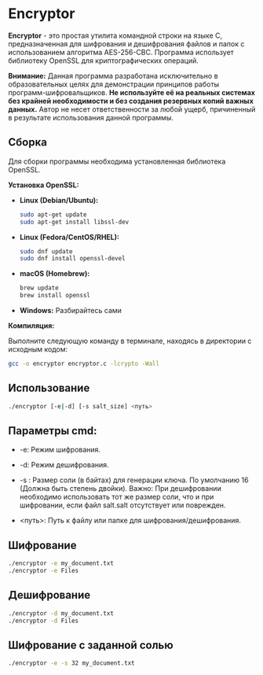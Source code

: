 # Encryptor

**Encryptor** - это простая утилита командной строки на языке C, предназначенная для шифрования и дешифрования файлов и папок с использованием алгоритма AES-256-CBC. Программа использует библиотеку OpenSSL для криптографических операций.

**Внимание:** Данная программа разработана исключительно в образовательных целях для демонстрации принципов работы программ-шифровальщиков. **Не используйте её на реальных системах без крайней необходимости и без создания резервных копий важных данных.** Автор не несет ответственности за любой ущерб, причиненный в результате использования данной программы.

## Сборка

Для сборки программы необходима установленная библиотека OpenSSL.

**Установка OpenSSL:**

*   **Linux (Debian/Ubuntu):**

    ```bash
    sudo apt-get update
    sudo apt-get install libssl-dev
    ```

*   **Linux (Fedora/CentOS/RHEL):**

    ```bash
    sudo dnf update
    sudo dnf install openssl-devel
    ```

*   **macOS (Homebrew):**

    ```bash
    brew update
    brew install openssl
    ```

*   **Windows:** Разбирайтесь сами

**Компиляция:**

Выполните следующую команду в терминале, находясь в директории с исходным кодом:

```bash
gcc -o encryptor encryptor.c -lcrypto -Wall
```

## Использование

```bash
./encryptor [-e|-d] [-s salt_size] <путь>
```

## Параметры cmd:

* -e: Режим шифрования.

* -d: Режим дешифрования.

* -s <size>: Размер соли (в байтах) для генерации ключа. По умолчанию 16 (Должна быть степень двойки). Важно: При дешифровании необходимо использовать тот же размер соли, что и при шифровании, если файл salt.salt отсутствует или поврежден.

* <путь>: Путь к файлу или папке для шифрования/дешифрования.

## Шифрование
```bash
./encryptor -e my_document.txt
./encryptor -e Files
```

## Дешифрование
```bash
./encryptor -d my_document.txt
./encryptor -d Files
```

## Шифрование с заданной солью
```bash
./encryptor -e -s 32 my_document.txt  
```
